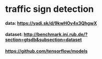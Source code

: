 # traffic sign detection

#### data: https://yadi.sk/d/9kwHOv4x3QhgwX
#### dataset: http://benchmark.ini.rub.de/?section=gtsdb&subsection=dataset
#### https://github.com/tensorflow/models

